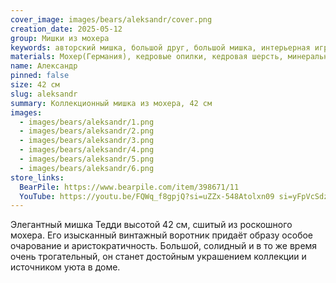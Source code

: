 ```yaml
---
cover_image: images/bears/aleksandr/cover.png
creation_date: 2025-05-12
group: Мишки из мохера
keywords: авторский мишка, большой друг, большой мишка, интерьерная игрушка, классический мишка, коллекционный мишка, медвежонок в подарок, мишка из мохера, мишка ручной работы, мишка Тедди, мохер Германия, мягкая игрушка, осенний мишка
materials: Мохер(Германия), кедровые опилки, кедровая шерсть, минеральный гранулят,стеклянные глаза
name: Александр
pinned: false
size: 42 см
slug: aleksandr
summary: Коллекционный мишка из мохера, 42 см
images:
  - images/bears/aleksandr/1.png
  - images/bears/aleksandr/2.png
  - images/bears/aleksandr/3.png
  - images/bears/aleksandr/4.png
  - images/bears/aleksandr/5.png
  - images/bears/aleksandr/6.png
store_links:
  BearPile: https://www.bearpile.com/item/398671/11
  YouTube: https://youtu.be/FQWq_f8gpjQ?si=uZZx-548Atolxn09 si=yFpVcSdzvsOLXVdZ
---
```

Элегантный мишка Тедди высотой 42 см, сшитый из роскошного мохера. Его изысканный винтажный воротник придаёт образу особое очарование и аристократичность. Большой, солидный и в то же время очень трогательный, он станет достойным украшением коллекции и источником уюта в доме.

